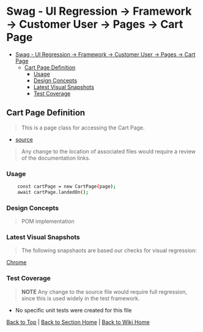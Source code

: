 # Swag - UI Regression -> Framework -> Customer User -> Pages -> Cart Page

<!-- TABLE OF CONTENTS -->

- [Swag - UI Regression -> Framework -> Customer User -> Pages -> Cart Page](#swag---ui-regression---framework---customer-user---pages---cart-page)
  - [Cart Page Definition](#cart-page-definition)
    - [Usage](#usage)
    - [Design Concepts](#design-concepts)
    - [Latest Visual Snapshots](#latest-visual-snapshots)
    - [Test Coverage](#test-coverage)

## Cart Page Definition

> This is a page class for accessing the Cart Page.

- [source](../../../../../src/page-object-model/customer-user/pages/cart-page.ts)

> Any change to the location of associated files would require a review of the documentation links.

### Usage

```sh
    const cartPage = new CartPage(page);
    await cartPage.landedOn();
```

### Design Concepts

> POM implementation

### Latest Visual Snapshots

> The following snapshaots are based our checks for visual regression:

[Chrome](../../../../../src/tests/e2e/__screenshots__/order.spec.ts/cart-e2e-win32.png)

### Test Coverage

> **NOTE** Any change to the source file would require full regression, since this is used widely in the test framework.

- No specific unit tests were created for this file

[Back to Top](#cart-page-definition) | [Back to Section Home](../../README.md) | [Back to Wiki Home](../../../README.md)
